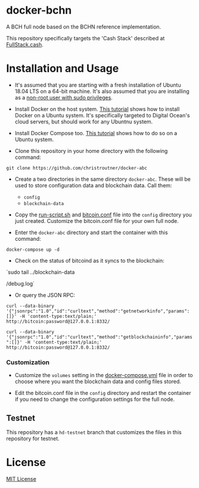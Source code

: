 # docker-bchn
A BCH full node based on the BCHN reference implementation.

This repository specifically targets the 'Cash Stack'
described at [FullStack.cash](https://fullstack.cash).

# Installation and Usage
- It's assumed that you are starting with a fresh installation of Ubuntu 18.04
LTS on a 64-bit machine. It's also assumed that you are installing as
a [non-root user with sudo privileges](https://www.digitalocean.com/community/tutorials/initial-server-setup-with-ubuntu-16-04).

- Install Docker on the host
system. [This tutorial](https://www.digitalocean.com/community/tutorials/how-to-install-and-use-docker-on-ubuntu-18-04) shows
how to install Docker on a Ubuntu system. It's specifically targeted to Digital
Ocean's cloud servers, but should work for any Ubuntnu system.

- Install Docker Compose too. [This tutorial](https://www.digitalocean.com/community/tutorials/how-to-install-docker-compose-on-ubuntu-18-04)
shows how to do so on a Ubuntu system.

- Clone this repository in your home directory with the following command:

`git clone https://github.com/christroutner/docker-abc`

- Create a two directories in the same directory `docker-abc`. These will be
used to store configuration data and blockchain data. Call them:
  - `config`
  - `blockchain-data`

- Copy the [run-script.sh](run-script.sh) and [bitcoin.conf](bitcoin.conf) file
into the `config` directory you just created. Customize the bitcoin.conf file for
your own full node.

- Enter the `docker-abc` directory and start the container with this command:

`docker-compose up -d`

- Check on the status of bitcoind as it syncs to the blockchain:

`sudo tail ../blockchain-data


/debug.log`

- Or query the JSON RPC:

`curl --data-binary '{"jsonrpc":"1.0","id":"curltext","method":"getnetworkinfo","params":[]}' -H 'content-type:text/plain;' http://bitcoin:password@127.0.0.1:8332/`

`curl --data-binary '{"jsonrpc":"1.0","id":"curltext","method":"getblockchaininfo","params":[]}' -H 'content-type:text/plain;' http://bitcoin:password@127.0.0.1:8332/`

### Customization
- Customize the `volumes` setting in the [docker-compose.yml](docker-compose.yml)
file in order to choose where you want the blockchain data and config files stored.

- Edit the bitcoin.conf file in the `config` directory and restart the container
if you need to change the configuration settings for the full node.

## Testnet
This repository has a `hd-testnet` branch that customizes the files in this
repository for testnet.

# License
[MIT License](LICENSE.md)
